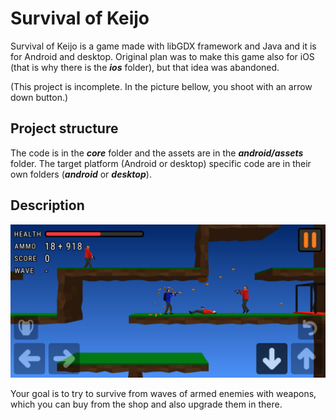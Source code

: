 # Survival of Keijo
Survival of Keijo is a game made with libGDX framework and Java and it is for Android and desktop.
Original plan was to make this game also for iOS (that is why there is the _**ios**_ folder), but that idea was abandoned.

(This project is incomplete. In the picture bellow, you shoot with an arrow down button.)

## Project structure

The code is in the _**core**_ folder and the assets are in the _**android/assets**_ folder.
The target platform (Android or desktop) specific code are in their own folders (_**android**_ or _**desktop**_).

## Description

<img src="/screenshots/survivalofkeijogameplay.jpg" width="640px">

Your goal is to try to survive from waves of armed enemies with weapons, which you can buy from the shop and also upgrade them in there.
